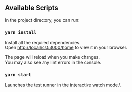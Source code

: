 ## Available Scripts

In the project directory, you can run:

### `yarn install`

Install all the required dependencies.\
Open [http://localhost:3000/home](http://localhost:3000/home) to view it in your browser.

The page will reload when you make changes.\
You may also see any lint errors in the console.

### `yarn start`

Launches the test runner in the interactive watch mode.\
